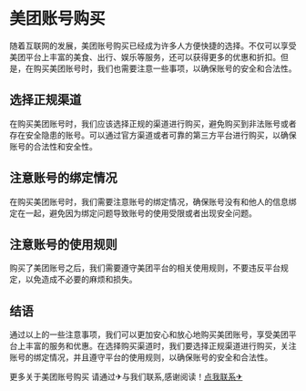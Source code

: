 # 美团账号购买

随着互联网的发展，美团账号购买已经成为许多人方便快捷的选择。不仅可以享受美团平台上丰富的美食、出行、娱乐等服务，还可以获得更多的优惠和折扣。但是，在购买美团账号时，我们也需要注意一些事项，以确保账号的安全和合法性。

## 选择正规渠道

在购买美团账号时，我们应该选择正规的渠道进行购买，避免购买到非法账号或者存在安全隐患的账号。可以通过官方渠道或者可靠的第三方平台进行购买，以确保账号的合法性和安全性。

## 注意账号的绑定情况

在购买美团账号时，我们需要注意账号的绑定情况，确保账号没有和他人的信息绑定在一起，避免因为绑定问题导致账号的使用受限或者出现安全问题。

## 注意账号的使用规则

购买了美团账号之后，我们需要遵守美团平台的相关使用规则，不要违反平台规定，以免造成不必要的麻烦和损失。

## 结语

通过以上的一些注意事项，我们可以更加安心和放心地购买美团账号，享受美团平台上丰富的服务和优惠。在选择购买渠道时，我们要选择正规渠道进行购买，关注账号的绑定情况，并且遵守平台的使用规则，以确保账号的安全和合法性。

更多关于美团账号购买 请通过✈与我们联系,感谢阅读！[点我联系✈](https://wap.G208.com)